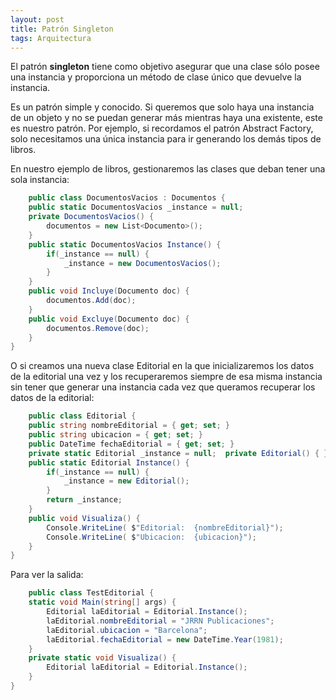 ```yaml
---
layout: post
title: Patrón Singleton
tags: Arquitectura
---
```


El patrón **singleton** tiene como objetivo asegurar que una clase sólo posee una instancia y proporciona un método de clase único que devuelve la instancia.

Es un patrón simple y conocido. Si queremos que solo haya una instancia de un objeto y no se puedan generar más mientras haya una existente, este es nuestro patrón. Por ejemplo, si recordamos el patrón Abstract Factory, solo necesitamos una única instancia para ir generando los demás tipos de libros.

En nuestro ejemplo de libros, gestionaremos las clases que deban tener una sola instancia:

~~~csharp
    public class DocumentosVacios : Documentos {
    public static DocumentosVacios _instance = null;
    private DocumentosVacios() {
        documentos = new List<Documento>();
    }
    public static DocumentosVacios Instance() {
        if(_instance == null) {
            _instance = new DocumentosVacios();
        }
    }
    public void Incluye(Documento doc) {
        documentos.Add(doc);
    }
    public void Excluye(Documento doc) {
        documentos.Remove(doc);
    }
}
~~~

O si creamos una nueva clase Editorial en la que inicializaremos los datos de la editorial una vez y los recuperaremos siempre de esa misma instancia sin tener que generar una instancia cada vez que queramos recuperar los datos de la editorial:

~~~csharp
    public class Editorial {
    public string nombreEditorial = { get; set; }
    public string ubicacion = { get; set; }
    public DateTime fechaEditorial = { get; set; }
    private static Editorial _instance = null;  private Editorial() { }
    public static Editorial Instance() {
        if(_instance == null) {
            _instance = new Editorial();
        }
        return _instance;
    }
    public void Visualiza() {
        Console.WriteLine( $"Editorial:  {nombreEditorial}");
        Console.WriteLine( $"Ubicacion:  {ubicacion}");
    }
}
~~~

Para ver la salida:

~~~csharp
    public class TestEditorial {
    static void Main(string[] args) {
        Editorial laEditorial = Editorial.Instance();
        laEditorial.nombreEditorial = "JRRN Publicaciones";
        laEditorial.ubicacion = "Barcelona";
        laEditorial.fechaEditorial = new DateTime.Year(1981);
    }
    private static void Visualiza() {
        Editorial laEditorial = Editorial.Instance();
    }
}
~~~



